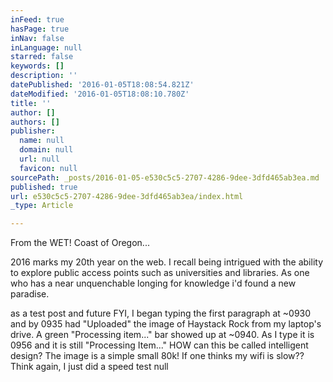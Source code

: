 ```yaml
---
inFeed: true
hasPage: true
inNav: false
inLanguage: null
starred: false
keywords: []
description: ''
datePublished: '2016-01-05T18:08:54.821Z'
dateModified: '2016-01-05T18:08:10.780Z'
title: ''
author: []
authors: []
publisher:
  name: null
  domain: null
  url: null
  favicon: null
sourcePath: _posts/2016-01-05-e530c5c5-2707-4286-9dee-3dfd465ab3ea.md
published: true
url: e530c5c5-2707-4286-9dee-3dfd465ab3ea/index.html
_type: Article

---
```

From the WET! Coast of Oregon...

2016 marks my 20th year on the web. I recall being intrigued with the ability to explore public access points such as universities and libraries. As one who has a near unquenchable longing for knowledge i'd found a new paradise.  

as a test post and future FYI, I began typing the first paragraph at ~0930 and by 0935 had "Uploaded" the image of Haystack Rock from my laptop's drive. A green "Processing item..." bar showed up at ~0940\. As I type it is 0956 and it is still "Processing Item..." HOW can this be called intelligent design? The image is a simple small 80k! If one thinks my wifi is slow?? Think again, I just did a speed test
null